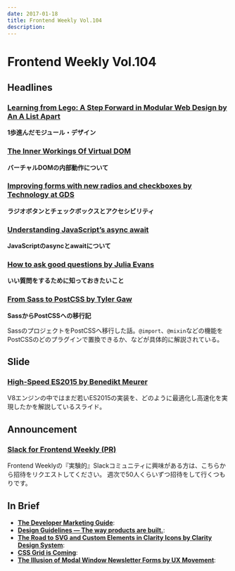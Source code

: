 ```yaml
---
date: 2017-01-18
title: Frontend Weekly Vol.104
description: 
---
```


# Frontend Weekly Vol.104

## Headlines

### [Learning from Lego: A Step Forward in Modular Web Design by An A List Apart](http://alistapart.com/article/learning-from-lego-a-step-forward-in-modular-web-design)

**1歩進んだモジュール・デザイン**

### [The Inner Workings Of Virtual DOM](https://medium.com/@rajaraodv/the-inner-workings-of-virtual-dom-666ee7ad47cf#.3gow582j3)

**バーチャルDOMの内部動作について**

### [Improving forms with new radios and checkboxes by Technology at GDS](https://gdstechnology.blog.gov.uk/2016/12/13/improving-forms-with-new-radios-and-checkboxes/)

**ラジオボタンとチェックボックスとアクセシビリティ**

### [Understanding JavaScript’s async await](https://ponyfoo.com/articles/understanding-javascript-async-await)

**JavaScriptのasyncとawaitについて**

### [How to ask good questions by Julia Evans](https://jvns.ca/blog/good-questions/)

**いい質問をするために知っておきたいこと**

### [From Sass to PostCSS by Tyler Gaw](https://tylergaw.com/articles/sass-to-postcss)

**SassからPostCSSへの移行記**

SassのプロジェクトをPostCSSへ移行した話。`@import`、`@mixin`などの機能を PostCSSのどのプラグインで置換できるか、などが具体的に解説されている。

## Slide

### [High-Speed ES2015 by Benedikt Meurer](https://docs.google.com/presentation/d/1wiiZeRQp8-sXDB9xXBUAGbaQaWJC84M5RNxRyQuTmhk/mobilepresent?slide=id.p)

V8エンジンの中ではまだ若いES2015の実装を、どのように最適化し高速化を実現したかを解説しているスライド。

## Announcement

### [Slack for Frontend Weekly (PR)](https://studiomohawk.typeform.com/to/Kj8Gaj)

Frontend Weeklyの『実験的』Slackコミュニティに興味がある方は、こちらから招待をリクエストしてください。 週次で50人くらいずつ招待をして行くつもりです。

## In Brief

* [**The Developer Marketing Guide**](https://www.devmarketingguide.com/): 
* [**Design Guidelines — The way products are built.**](http://designguidelines.co/): 
* [**The Road to SVG and Custom Elements in Clarity Icons by Clarity Design System**](https://medium.com/claritydesignsystem/the-road-to-svg-and-custom-elements-in-clarity-icons-1d691c6cc91#.klmd7zffy): 
* [**CSS Grid is Coming**](https://rachelandrew.co.uk/archives/2017/01/03/css-grid-is-coming/): 
* [**The Illusion of Modal Window Newsletter Forms by UX Movement**](http://uxmovement.com/forms/the-illusion-of-modal-window-newsletter-forms/): 
